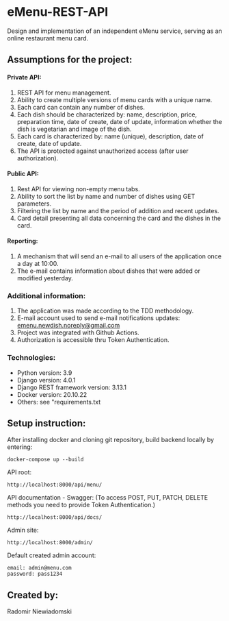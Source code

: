 # eMenu-REST-API

Design and implementation of an independent eMenu service, serving as an online restaurant menu card.


## Assumptions for the project:

#### Private API:

1. REST API for menu management.
2. Ability to create multiple versions of menu cards with a unique name.
3. Each card can contain any number of dishes.
4. Each dish should be characterized by: name, description, price, preparation time, date of create, date of update, information whether the dish is vegetarian and image of the dish.
5. Each card is characterized by: name (unique), description, date of create, date of update.
6. The API is protected against unauthorized access (after user authorization).

#### Public API:

1. Rest API for viewing non-empty menu tabs.
2. Ability to sort the list by name and number of dishes using GET parameters.
3. Filtering the list by name and the period of addition and recent updates.
4. Card detail presenting all data concerning the card and the dishes in the card.

#### Reporting:

1. A mechanism that will send an e-mail to all users of the application once a day at 10:00.
2. The e-mail contains information about dishes that were added or modified yesterday.

### Additional information:

1. The application was made according to the TDD methodology.
2. E-mail account used to send e-mail notifications updates: emenu.newdish.noreply@gmail.com
3. Project was integrated with Github Actions.
4. Authorization is accessible thru Token Authentication. 

### Technologies:
- Python version: 3.9
- Django version: 4.0.1
- Django REST framework version: 3.13.1
- Docker version: 20.10.22
- Others: see "requirements.txt

## Setup instruction:
After installing docker and cloning git repository,
build backend locally by entering:

```
docker-compose up --build
```

API root:
```
http://localhost:8000/api/menu/
```

API documentation - Swagger:
(To access POST, PUT, PATCH, DELETE methods you need to provide Token Authentication.)
```
http://localhost:8000/api/docs/
```

Admin site:
```
http://localhost:8000/admin/
```

Default created admin account:
```
email: admin@menu.com
password: pass1234
```

## Created by:
Radomir Niewiadomski
